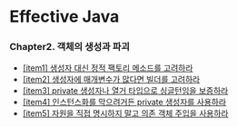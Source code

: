 # Effective Java
### Chapter2. 객체의 생성과 파괴
- [[item1] 생성자 대신 정적 팩토리 메소드를 고려하라](https://github.com/Hyun-juhee/Effective-Java/tree/master/src/chapter2/item1) 
- [[item2] 생성자에 매개변수가 많다면 빌더를 고려하라](https://github.com/Hyun-juhee/Effective-Java/tree/master/src/chapter2/item2)
- [[item3] private 생성자나 열거 타입으로 싱글턴임을 보증하라](https://github.com/Hyun-juhee/Effective-Java/tree/master/src/chapter2/item3)
- [[item4] 인스턴스화를 막으려거든 private 생성자를 사용하라](https://github.com/Hyun-juhee/Effective-Java/tree/master/src/chapter2/item4)
- [[item5] 자원을 직접 명시하지 말고 의존 객체 주입을 사용하라](https://github.com/Hyun-juhee/Effective-Java/tree/master/src/chapter2/item5)